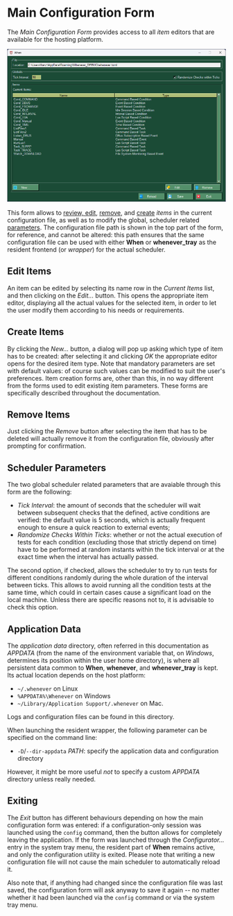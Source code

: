 # Main Configuration Form

The _Main Configuration Form_ provides access to all _item_ editors that are available for the hosting platform.

![MainWindow](graphics/when-config-main.png)

This form allows to [review, edit](#edit-items), [remove](#remove-items), and [create](#create-items) _items_ in the current configuration file, as well as to modify the global, scheduler related [parameters](#scheduler-parameters). The configuration file path is shown in the top part of the form, for reference, and cannot be altered: this path ensures that the same configuration file can be used with either **When** or **whenever_tray** as the resident frontend (or _wrapper_) for the actual scheduler.


## Edit Items

An item can be edited by selecting its name row in the _Current Items_ list, and then clicking on the _Edit..._ button. This opens the appropriate item editor, displaying all the actual values for the selected item, in order to let the user modify them according to his needs or requirements.


## Create Items

By clicking the _New..._ button, a dialog will pop up asking which type of item has to be created: after selecting it and clicking _OK_ the appropriate editor opens for the desired item type. Note that mandatory parameters are set with default values: of course such values can be modified to suit the user's preferences. Item creation forms are, other than this, in no way different from the forms used to edit existing item parameters. These forms are specifically described throughout the documentation.


## Remove Items

Just clicking the _Remove_ button after selecting the item that has to be deleted will actually remove it from the configuration file, obviously after prompting for confirmation.


## Scheduler Parameters

The two global scheduler related parameters that are avaiable through this form are the following:

* _Tick Interval_: the amount of seconds that the scheduler will wait between subsequent checks that the defined, active conditions are verified: the default value is 5 seconds, which is actually frequent enough to ensure a quick reaction to external events;
* _Randomize Checks Within Ticks_: whether or not the actual execution of tests for each condition (excluding those that strictly depend on time) have to be performed at random instants within the tick interval or at the exact time when the interval has actually passed.

The second option, if checked, allows the scheduler to try to run tests for different conditions randomly during the whole duration of the interval between ticks. This allows to avoid running all the condition tests at the same time, which could in certain cases cause a significant load on the local machine. Unless there are specific reasons not to, it is advisable to check this option.


## Application Data

The _application data_ directory, often referred in this documentation as _APPDATA_ (from the name of the environment variable that, on _Windows_, determines its position within the user home directory), is where all persistent data common to **When**, **whenever**, and **whenever_tray** is kept. Its actual location depends on the host platform:

* `~/.whenever` on Linux
* `%APPDATA%\Whenever` on Windows
* `~/Library/Application Support/.whenever` on Mac.

Logs and configuration files can be found in this directory.

When launching the resident wrapper, the following parameter can be specified on the command line:

- `-D`/`--dir-appdata` _PATH_: specify the application data and configuration directory

However, it might be more useful _not_ to specify a custom _APPDATA_ directory unless really needed.


## Exiting

The _Exit_ button has different behaviours depending on how the main configuration form was entered: if a configuration-only session was launched using the `config` command, then the button allows for completely leaving the application. If the form was launched through the _Configurator..._ entry in the system tray menu, the resident part of **When** remains active, and only the configuration utility is exited. Please note that writing a new configuration file will not cause the main scheduler to automatically reload it.

Also note that, if anything had changed since the configuration file was last saved, the configuration form will ask anyway to save it again -- no matter whether it had been launched via the `config` command or via the system tray menu.
